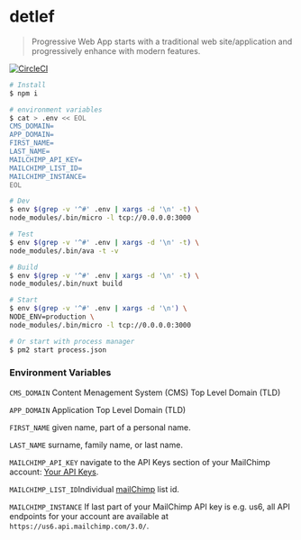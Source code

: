 # detlef

> Progressive Web App starts with a traditional web site/application and progressively enhance with modern features.

[![CircleCI](https://circleci.com/gh/daliborgogic/detlef-app.svg?style=svg)](https://circleci.com/gh/daliborgogic/detlef-app)

```bash
# Install
$ npm i

# environment variables
$ cat > .env << EOL
CMS_DOMAIN=
APP_DOMAIN=
FIRST_NAME=
LAST_NAME=
MAILCHIMP_API_KEY=
MAILCHIMP_LIST_ID=
MAILCHIMP_INSTANCE=
EOL

# Dev
$ env $(grep -v '^#' .env | xargs -d '\n' -t) \
node_modules/.bin/micro -l tcp://0.0.0.0:3000

# Test
$ env $(grep -v '^#' .env | xargs -d '\n' -t) \
node_modules/.bin/ava -t -v

# Build
$ env $(grep -v '^#' .env | xargs -d '\n' -t) \
node_modules/.bin/nuxt build

# Start
$ env $(grep -v '^#' .env | xargs -d '\n') \
NODE_ENV=production \
node_modules/.bin/micro -l tcp://0.0.0.0:3000

# Or start with process manager
$ pm2 start process.json
```
### Environment Variables

```CMS_DOMAIN``` Content Menagement System (CMS) Top Level Domain (TLD)

```APP_DOMAIN``` Application Top Level Domain (TLD)

```FIRST_NAME``` given name, part of a personal name.

```LAST_NAME```  surname, family name, or last name.

```MAILCHIMP_API_KEY``` navigate to the API Keys section of your MailChimp account: [Your API Keys](https://us1.admin.mailchimp.com/account/api/).

```MAILCHIMP_LIST_ID```Individual [mailChimp](https://us1.admin.mailchimp.com/account/api/) list id.

```MAILCHIMP_INSTANCE``` If last part of your MailChimp API key is e.g. us6, all API endpoints for your account are available at ```https://us6.api.mailchimp.com/3.0/```.
